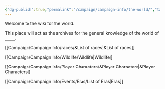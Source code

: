```yaml
---
{"dg-publish":true,"permalink":"/campaign/campaign-info/the-world/","tags":["gardenEntry"]}
---
```


Welcome to the wiki for the world. 

This place will act as the archives for the general knowledge of the world of _____.  





[[Campaign/Campaign Info/races/&List of races\|&List of races]]

[[Campaign/Campaign Info/Wildlife/Wildlife\|Wildlife]]

[[Campaign/Campaign Info/Player Characters/&Player Characters\|&Player Characters]]

[[Campaign/Campaign Info/Events/Eras/List of Eras\|Eras]]


